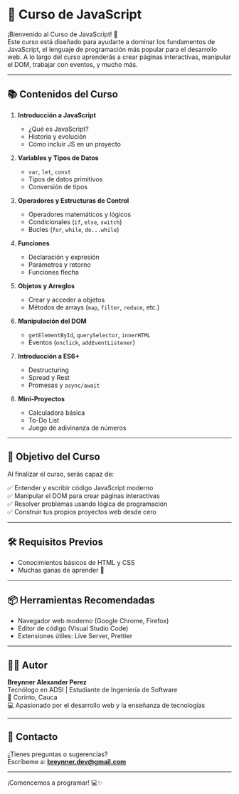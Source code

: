 # 📘 Curso de JavaScript

¡Bienvenido al Curso de JavaScript! 🚀  
Este curso está diseñado para ayudarte a dominar los fundamentos de JavaScript, el lenguaje de programación más popular para el desarrollo web. A lo largo del curso aprenderás a crear páginas interactivas, manipular el DOM, trabajar con eventos, y mucho más.

---

## 📚 Contenidos del Curso

1. **Introducción a JavaScript**
   - ¿Qué es JavaScript?
   - Historia y evolución
   - Cómo incluir JS en un proyecto

2. **Variables y Tipos de Datos**
   - `var`, `let`, `const`
   - Tipos de datos primitivos
   - Conversión de tipos

3. **Operadores y Estructuras de Control**
   - Operadores matemáticos y lógicos
   - Condicionales (`if`, `else`, `switch`)
   - Bucles (`for`, `while`, `do...while`)

4. **Funciones**
   - Declaración y expresión
   - Parámetros y retorno
   - Funciones flecha

5. **Objetos y Arreglos**
   - Crear y acceder a objetos
   - Métodos de arrays (`map`, `filter`, `reduce`, etc.)

6. **Manipulación del DOM**
   - `getElementById`, `querySelector`, `innerHTML`
   - Eventos (`onclick`, `addEventListener`)

7. **Introducción a ES6+**
   - Destructuring
   - Spread y Rest
   - Promesas y `async/await`

8. **Mini-Proyectos**
   - Calculadora básica
   - To-Do List
   - Juego de adivinanza de números

---

## 🎯 Objetivo del Curso

Al finalizar el curso, serás capaz de:

✅ Entender y escribir código JavaScript moderno  
✅ Manipular el DOM para crear páginas interactivas  
✅ Resolver problemas usando lógica de programación  
✅ Construir tus propios proyectos web desde cero

---

## 🛠 Requisitos Previos

- Conocimientos básicos de HTML y CSS
- Muchas ganas de aprender 💪

---

## 📦 Herramientas Recomendadas

- Navegador web moderno (Google Chrome, Firefox)
- Editor de código (Visual Studio Code)
- Extensiones útiles: Live Server, Prettier

---

## 👨‍🏫 Autor

**Breynner Alexander Perez**  
Tecnólogo en ADSI | Estudiante de Ingeniería de Software  
📍 Corinto, Cauca  
💻 Apasionado por el desarrollo web y la enseñanza de tecnologías

---

## 📩 Contacto

¿Tienes preguntas o sugerencias?  
Escríbeme a: **breynner.dev@gmail.com**

---

¡Comencemos a programar! 💻✨
